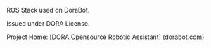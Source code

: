 ROS Stack used on DoraBot.

Issued under DORA License.

Project Home: [DORA Opensource Robotic Assistant] (dorabot.com)
